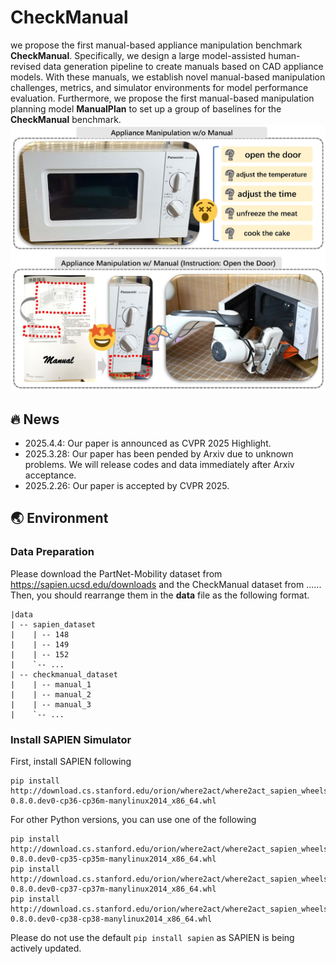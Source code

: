 # CheckManual

we propose the first manual-based appliance manipulation benchmark **CheckManual**. Specifically, we design a large model-assisted human-revised data generation pipeline to create manuals based on CAD appliance models. With these manuals, we establish novel manual-based manipulation challenges, metrics, and simulator environments for model performance evaluation. Furthermore, we propose the first manual-based manipulation planning model **ManualPlan** to set up a group of baselines for the  **CheckManual** benchmark.
![Teasor](images/Teasor.jpg)

## 🔥 News
- 2025.4.4: Our paper is announced as CVPR 2025 Highlight.
- 2025.3.28: Our paper has been pended by Arxiv due to unknown problems. We will release codes and data immediately after Arxiv acceptance.
- 2025.2.26: Our paper is accepted by CVPR 2025. 

## 🌏 Environment

### Data Preparation
Please download the PartNet-Mobility dataset from https://sapien.ucsd.edu/downloads and the CheckManual dataset from ...... Then, you should rearrange them in the **data** file as the following format.

```
|data
| -- sapien_dataset
|    | -- 148
|    | -- 149
|    | -- 152
|    `-- ...
| -- checkmanual_dataset
|    | -- manual_1
|    | -- manual_2
|    | -- manual_3
|    `-- ...
```

### Install SAPIEN Simulator
First, install SAPIEN following
```
pip install http://download.cs.stanford.edu/orion/where2act/where2act_sapien_wheels/sapien-0.8.0.dev0-cp36-cp36m-manylinux2014_x86_64.whl
```
For other Python versions, you can use one of the following
```
pip install http://download.cs.stanford.edu/orion/where2act/where2act_sapien_wheels/sapien-0.8.0.dev0-cp35-cp35m-manylinux2014_x86_64.whl
pip install http://download.cs.stanford.edu/orion/where2act/where2act_sapien_wheels/sapien-0.8.0.dev0-cp37-cp37m-manylinux2014_x86_64.whl
pip install http://download.cs.stanford.edu/orion/where2act/where2act_sapien_wheels/sapien-0.8.0.dev0-cp38-cp38-manylinux2014_x86_64.whl
```
Please do not use the default `pip install sapien` as SAPIEN is being actively updated.


